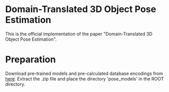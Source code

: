 # Domain-Translated 3D Object Pose Estimation

This is the official implementation of the paper "Domain-Translated 3D Object Pose Estimation".

# Preparation
Download pre-trained models and pre-calculated database encodings from [here](https://drive.google.com/file/d/1CT1FiiXMNm0l7n7PRn2tgU5VTqQJ2Gwg/view?usp=sharing). Extract the .zip file and place the directory 'pose_models' in the ROOT directory.
